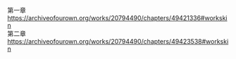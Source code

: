 第一章 https://archiveofourown.org/works/20794490/chapters/49421336#workskin                                     
第二章 https://archiveofourown.org/works/20794490/chapters/49423538#workskin                    
